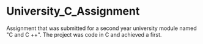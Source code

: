 # University_C_Assignment
Assignment that was submitted for a second year university module named "C and C ++". The project was code in C and achieved a first.
